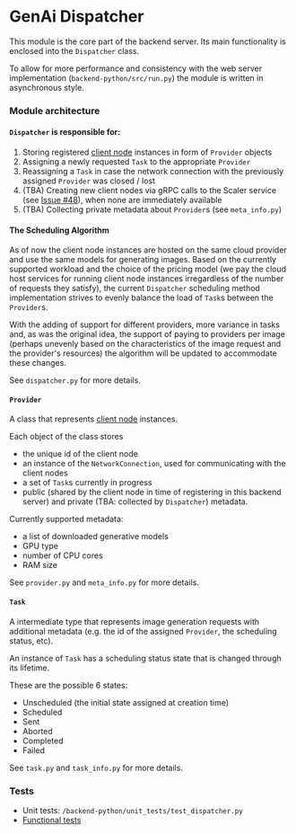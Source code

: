 # GenAi Dispatcher

This module is the core part of the backend server. Its main functionality is enclosed into the `Dispatcher` class. 

To allow for more performance and consistency with the web server implementation (`backend-python/src/run.py`) the module is written in asynchronous style.

### Module architecture
#### `Dispatcher` is responsible for:

1. Storing registered [client node](https://github.com/paipe-labs/project-genai-client) instances in form of `Provider` objects
2. Assigning a newly requested `Task` to the appropriate `Provider`
3. Reassigning a `Task` in case the network connection with the previously assigned `Provider` was closed / lost
4. (TBA) Creating new client nodes via gRPC calls to the Scaler service (see [Issue #48](https://github.com/paipe-labs/project-genai/issues/48)), when none are immediately available
5. (TBA) Collecting private metadata about `Provider`s (see `meta_info.py`)

#### The Scheduling Algorithm

As of now the client node instances are hosted on the same cloud provider and use the same models for generating images. Based on the currently supported workload and the choice of the pricing model (we pay the cloud host services for running client node instances irregardless of the number of requests they satisfy), the current `Dispatcher` scheduling method implementation strives to evenly balance the load of `Task`s between the `Provider`s.

With the adding of support for different providers, more variance in tasks and, as was the original idea, the support of paying to providers per image (perhaps unevenly based on the characteristics of the image request and the provider's resources) the algorithm will be updated to accommodate these changes.

See `dispatcher.py` for more details.
#### `Provider`

A class that represents [client node](https://github.com/paipe-labs/project-genai-client) instances.

Each object of the class stores
- the unique id of the client node
- an instance of the `NetworkConnection`, used for communicating with the client nodes
- a set of `Task`s currently in progress
- public (shared by the client node in time of registering in this backend server) and private (TBA: collected by `Dispatcher`) metadata.

Currently supported metadata:
- a list of downloaded generative models
- GPU type
- number of CPU cores
- RAM size

See `provider.py` and `meta_info.py` for more details.

#### `Task`

A intermediate type that represents image generation requests with additional metadata (e.g. the id of the assigned `Provider`, the scheduling status, etc).

An instance of `Task` has a scheduling status state that is changed through its lifetime.

These are the possible 6 states:

- Unscheduled (the initial state assigned at creation time)
- Scheduled
- Sent
- Aborted
- Completed
- Failed

See `task.py` and `task_info.py` for more details.

### Tests

- Unit tests: `/backend-python/unit_tests/test_dispatcher.py`
- [Functional tests](https://github.com/paipe-labs/project-genai/tree/multi-node-test/fun-tests)